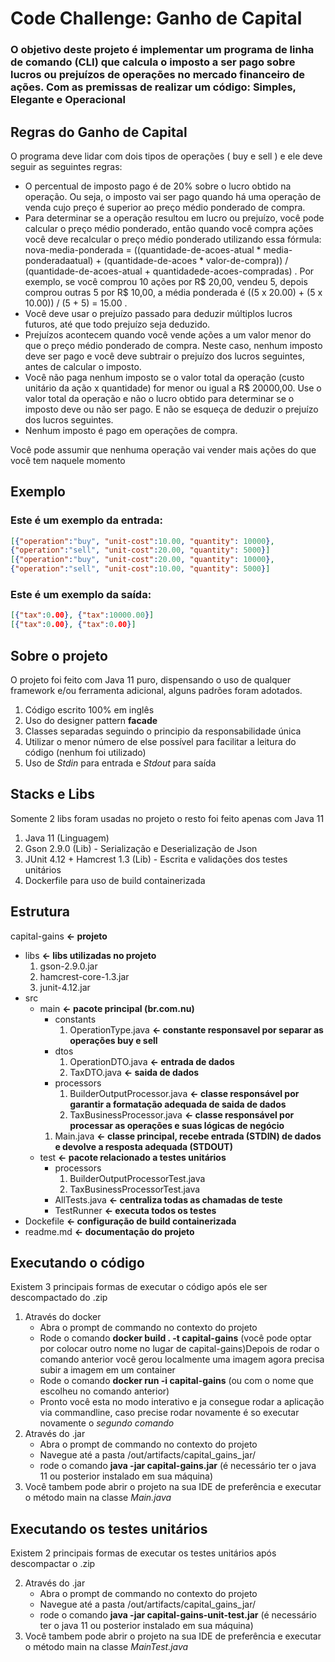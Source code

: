 # Code Challenge: Ganho de Capital

### O objetivo deste projeto é implementar um programa de linha de comando (CLI) que calcula o imposto a ser pago sobre lucros ou prejuízos de operações no mercado financeiro de ações. Com as premissas de realizar um código: Simples, Elegante e Operacional 

## Regras do Ganho de Capital

O programa deve lidar com dois tipos de operações ( buy e sell ) e ele deve seguir as seguintes regras:

* O percentual de imposto pago é de 20% sobre o lucro obtido na operação. Ou seja, o imposto vai ser
pago quando há uma operação de venda cujo preço é superior ao preço médio ponderado de compra.
* Para determinar se a operação resultou em lucro ou prejuízo, você pode calcular o preço médio
ponderado, então quando você compra ações você deve recalcular o preço médio ponderado
utilizando essa fórmula: nova-media-ponderada = ((quantidade-de-acoes-atual * media-ponderadaatual) + (quantidade-de-acoes * valor-de-compra)) / (quantidade-de-acoes-atual + quantidadede-acoes-compradas) . Por exemplo, se você comprou 10 ações por R$ 20,00, vendeu 5, depois
comprou outras 5 por R$ 10,00, a média ponderada é ((5 x 20.00) + (5 x 10.00)) / (5 + 5) =
15.00 .
* Você deve usar o prejuízo passado para deduzir múltiplos lucros futuros, até que todo prejuízo seja
deduzido.
* Prejuízos acontecem quando você vende ações a um valor menor do que o preço médio ponderado de
compra. Neste caso, nenhum imposto deve ser pago e você deve subtrair o prejuízo dos lucros
seguintes, antes de calcular o imposto.
* Você não paga nenhum imposto se o valor total da operação (custo unitário da ação x quantidade) for
menor ou igual a R$ 20000,00. Use o valor total da operação e não o lucro obtido para determinar se o
imposto deve ou não ser pago. E não se esqueça de deduzir o prejuízo dos lucros seguintes.
* Nenhum imposto é pago em operações de compra.

Você pode assumir que nenhuma operação vai vender mais ações do que você tem naquele momento

## Exemplo

### Este é um exemplo da entrada:
```json
[{"operation":"buy", "unit-cost":10.00, "quantity": 10000},
{"operation":"sell", "unit-cost":20.00, "quantity": 5000}]
[{"operation":"buy", "unit-cost":20.00, "quantity": 10000},
{"operation":"sell", "unit-cost":10.00, "quantity": 5000}]
```
### Este é um exemplo da saída:
```json
[{"tax":0.00}, {"tax":10000.00}]
[{"tax":0.00}, {"tax":0.00}]
```

## Sobre o projeto

O projeto foi feito com Java 11 puro, dispensando o uso de qualquer framework e/ou ferramenta adicional, alguns padrões foram adotados.

1. Código escrito 100% em inglês
2. Uso do designer pattern **facade**
3. Classes separadas seguindo o principio da responsabilidade única
4. Utilizar o menor número de else possível para facilitar a leitura do código (nenhum foi utilizado)
5. Uso de *Stdin* para entrada e *Stdout* para saída

## Stacks e Libs

Somente 2 libs foram usadas no projeto o resto foi feito apenas com Java 11

1. Java 11 (Linguagem)
2. Gson 2.9.0 (Lib) - Serialização e Deserialização de Json 
3. JUnit 4.12 + Hamcrest 1.3 (Lib) - Escrita e validações dos testes unitários
4. Dockerfile para  uso de build containerizada

## Estrutura
capital-gains **<- projeto**
* libs **<- libs utilizadas no projeto**
    1. gson-2.9.0.jar
    2. hamcrest-core-1.3.jar
    3. junit-4.12.jar
* src
    - main **<- pacote principal (br.com.nu)**
        * constants
            1. OperationType.java **<- constante responsavel por separar as operações buy e sell**
        * dtos
            1. OperationDTO.java **<- entrada de dados**
            2. TaxDTO.java **<- saida de dados**
        * processors
            1. BuilderOutputProcessor.java **<- classe responsável por garantir a formatação adequada de saida de dados**
            2. TaxBusinessProcessor.java **<- classe responsável por processar as operações e suas lógicas de negócio**
        1. Main.java **<- classe principal, recebe entrada (STDIN) de dados e devolve a resposta adequada (STDOUT)**
    - test **<- pacote relacionado a testes unitários**
        * processors
            1. BuilderOutputProcessorTest.java
            2. TaxBusinessProcessorTest.java
        * AllTests.java **<- centraliza todas as chamadas de teste**
        * TestRunner **<- executa todos os testes**
* Dockefile **<- configuração de build containerizada**
* readme.md **<- documentação do projeto**

## Executando o código
Existem 3 principais formas de executar o código após ele ser descompactado do .zip

1. Através do docker 
    - Abra o prompt de commando no contexto do projeto
    - Rode o comando **docker build . -t capital-gains** (você pode optar por colocar outro nome no lugar de capital-gains)Depois de rodar o comando anterior você gerou localmente uma imagem agora precisa subir a imagem em um container 
    - Rode o comando **docker run -i capital-gains** (ou com o nome que escolheu no comando anterior)
    - Pronto você esta no modo interativo e ja consegue rodar a aplicação via commandline, caso precise rodar novamente é so executar novamente o *segundo comando*
2. Através do .jar
    - Abra o prompt de commando no contexto do projeto
    - Navegue até a pasta /out/artifacts/capital_gains_jar/
    - rode o comando **java -jar capital-gains.jar** (é necessário ter o java 11 ou posterior instalado em sua máquina)
3. Você tambem pode abrir o projeto na sua IDE de preferência e executar o método main na classe *Main.java*

## Executando os testes unitários
Existem 2 principais formas de executar os testes unitários após descompactar o .zip

2. Através do .jar
    - Abra o prompt de commando no contexto do projeto
    - Navegue até a pasta /out/artifacts/capital_gains_jar/
    - rode o comando **java -jar capital-gains-unit-test.jar** (é necessário ter o java 11 ou posterior instalado em sua máquina)
3. Você tambem pode abrir o projeto na sua IDE de preferência e executar o método main na classe *MainTest.java*
